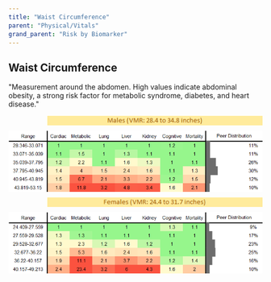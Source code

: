 ```yaml
---
title: "Waist Circumference"
parent: "Physical/Vitals"
grand_parent: "Risk by Biomarker"
---
```



## Waist Circumference


"Measurement around the abdomen. High values indicate abdominal obesity, a strong risk factor for metabolic syndrome, diabetes, and heart disease."

<div style="display: flex; flex-direction: column; gap: 10px;">

  <img src="/assets/images/vmrbiomarker_waist_circumference__male.png" alt="Waist Circumference VMR Male" style="margin-left: 15%">
  <img src="/assets/images/rr_waist_circumference__male.png" alt="Waist Circumference RR Male">

  <img src="/assets/images/vmrbiomarker_waist_circumference__female.png" alt="Waist Circumference VMR Female" style="margin-left: 15%; ">
  <img src="/assets/images/rr_waist_circumference__female.png" alt="Waist Circumference RR Female">

</div>



